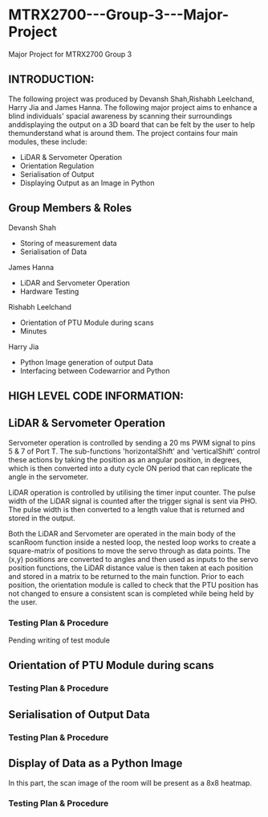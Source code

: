# MTRX2700---Group-3---Major-Project
Major Project for MTRX2700 Group 3

## INTRODUCTION:
The following project was produced by Devansh Shah,Rishabh Leelchand, Harry Jia
and James Hanna. The following major project aims to enhance a blind individuals'
spacial awareness by scanning their surroundings anddisplaying the output on a 3D
board that can be felt by the user to help themunderstand what is around them.
The project contains four main modules, these include:
  - LiDAR & Servometer Operation
  - Orientation Regulation
  - Serialisation of Output
  - Displaying Output as an Image in Python

## Group Members & Roles
  Devansh Shah
  - Storing of measurement data
  - Serialisation of Data

  James Hanna
  - LiDAR and Servometer Operation
  - Hardware Testing

  Rishabh Leelchand
  - Orientation of PTU Module during scans
  - Minutes

  Harry Jia
  - Python Image generation of output Data
  - Interfacing between Codewarrior and Python

## HIGH LEVEL CODE INFORMATION:
## LiDAR & Servometer Operation
Servometer operation is controlled by sending a 20 ms PWM signal to pins 5 & 7 of
Port T. The sub-functions 'horizontalShift' and 'verticalShift' control these actions
by taking the position as an angular position, in degrees, which is then converted
into a duty cycle ON period that can replicate the angle in the servometer.

LiDAR operation is controlled by utilising the timer input counter. The pulse width of
the LiDAR signal is counted after the trigger signal is sent via PHO. The pulse width
is then converted to a length value that is returned and stored in the output.

Both the LiDAR and Servometer are operated in the main body of the scanRoom function
inside a nested loop, the nested loop works to create a square-matrix of positions
to move the servo through as data points. The (x,y) positions are converted to angles
and then used as inputs to the servo position functions, the LiDAR distance value is
then taken at each position and stored in a matrix to be returned to the main function.
Prior to each position, the orientation module is called to check that the PTU position
has not changed to ensure a consistent scan is completed while being held by the user.


### Testing Plan & Procedure
Pending writing of test module

## Orientation of PTU Module during scans  
### Testing Plan & Procedure

## Serialisation of Output Data
### Testing Plan & Procedure

## Display of Data as a Python Image
In this part, the scan image of the room will be present as a 8x8 heatmap.
### Testing Plan & Procedure
